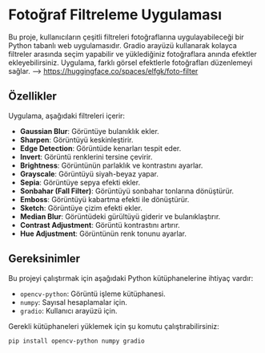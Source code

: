 # Fotoğraf Filtreleme Uygulaması

Bu proje, kullanıcıların çeşitli filtreleri fotoğraflarına uygulayabileceği bir Python tabanlı web uygulamasıdır. Gradio arayüzü kullanarak kolayca filtreler arasında seçim yapabilir ve yüklediğiniz fotoğraflara anında efektler ekleyebilirsiniz. Uygulama, farklı görsel efektlerle fotoğrafları düzenlemeyi sağlar. --> https://huggingface.co/spaces/elfgk/foto-filter

## Özellikler

Uygulama, aşağıdaki filtreleri içerir:

- **Gaussian Blur**: Görüntüye bulanıklık ekler.
- **Sharpen**: Görüntüyü keskinleştirir.
- **Edge Detection**: Görüntüde kenarları tespit eder.
- **Invert**: Görüntü renklerini tersine çevirir.
- **Brightness**: Görüntünün parlaklık ve kontrastını ayarlar.
- **Grayscale**: Görüntüyü siyah-beyaz yapar.
- **Sepia**: Görüntüye sepya efekti ekler.
- **Sonbahar (Fall Filter)**: Görüntüyü sonbahar tonlarına dönüştürür.
- **Emboss**: Görüntüyü kabartma efekti ile dönüştürür.
- **Sketch**: Görüntüye çizim efekti ekler.
- **Median Blur**: Görüntüdeki gürültüyü giderir ve bulanıklaştırır.
- **Contrast Adjustment**: Görüntü kontrastını artırır.
- **Hue Adjustment**: Görüntünün renk tonunu ayarlar.

## Gereksinimler

Bu projeyi çalıştırmak için aşağıdaki Python kütüphanelerine ihtiyaç vardır:

- `opencv-python`: Görüntü işleme kütüphanesi.
- `numpy`: Sayısal hesaplamalar için.
- `gradio`: Kullanıcı arayüzü için.

Gerekli kütüphaneleri yüklemek için şu komutu çalıştırabilirsiniz:

```bash
pip install opencv-python numpy gradio
